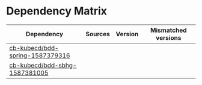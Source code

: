 # Dependency Matrix

Dependency | Sources | Version | Mismatched versions
---------- | ------- | ------- | -------------------
[cb-kubecd/bdd-spring-1587379316](https://github.com/cb-kubecd/bdd-spring-1587379316.git) |  | []() | 
[cb-kubecd/bdd-sbhg-1587381005](https://github.com/cb-kubecd/bdd-sbhg-1587381005.git) |  | []() | 
